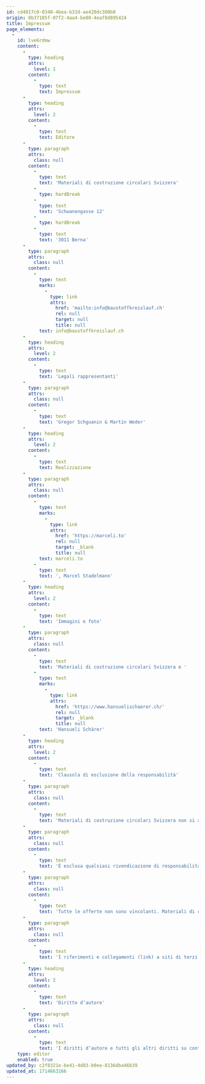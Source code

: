 ```yaml
---
id: cd4017c0-0340-4bea-b33d-ae420dc300b0
origin: 0b37185f-07f2-4aa4-be00-4eaf8d895424
title: Impressum
page_elements:
  -
    id: lve6rdmw
    content:
      -
        type: heading
        attrs:
          level: 1
        content:
          -
            type: text
            text: Impressum
      -
        type: heading
        attrs:
          level: 2
        content:
          -
            type: text
            text: Editore
      -
        type: paragraph
        attrs:
          class: null
        content:
          -
            type: text
            text: 'Materiali di costruzione circolari Svizzera'
          -
            type: hardBreak
          -
            type: text
            text: 'Schwanengasse 12'
          -
            type: hardBreak
          -
            type: text
            text: '3011 Berna'
      -
        type: paragraph
        attrs:
          class: null
        content:
          -
            type: text
            marks:
              -
                type: link
                attrs:
                  href: 'mailto:info@baustoffkreislauf.ch'
                  rel: null
                  target: null
                  title: null
            text: info@baustoffkreislauf.ch
      -
        type: heading
        attrs:
          level: 2
        content:
          -
            type: text
            text: 'Legali rappresentanti'
      -
        type: paragraph
        attrs:
          class: null
        content:
          -
            type: text
            text: 'Gregor Schguanin & Martin Weder'
      -
        type: heading
        attrs:
          level: 2
        content:
          -
            type: text
            text: Realizzazione
      -
        type: paragraph
        attrs:
          class: null
        content:
          -
            type: text
            marks:
              -
                type: link
                attrs:
                  href: 'https://marceli.to'
                  rel: null
                  target: _blank
                  title: null
            text: marceli.to
          -
            type: text
            text: ', Marcel Stadelmann'
      -
        type: heading
        attrs:
          level: 2
        content:
          -
            type: text
            text: 'Immagini e foto'
      -
        type: paragraph
        attrs:
          class: null
        content:
          -
            type: text
            text: 'Materiali di costruzione circolari Svizzera e '
          -
            type: text
            marks:
              -
                type: link
                attrs:
                  href: 'https://www.hansuelischaerer.ch/'
                  rel: null
                  target: _blank
                  title: null
            text: 'Hansueli Schärer'
      -
        type: heading
        attrs:
          level: 2
        content:
          -
            type: text
            text: 'Clausola di esclusione della responsabilità'
      -
        type: paragraph
        attrs:
          class: null
        content:
          -
            type: text
            text: 'Materiali di costruzione circolari Svizzera non si assume alcuna responsabilità per la correttezza, precisione, attualità, affidabilità e completezza delle informazioni.'
      -
        type: paragraph
        attrs:
          class: null
        content:
          -
            type: text
            text: 'È esclusa qualsiasi rivendicazione di responsabilità nei confronti di Materiali di costruzione circolari Svizzera per danni materiali o immateriali derivanti dall’accesso, dall’utilizzo o dal mancato utilizzo delle informazioni pubblicate, dall’uso improprio della connessione o da guasti tecnici.'
      -
        type: paragraph
        attrs:
          class: null
        content:
          -
            type: text
            text: 'Tutte le offerte non sono vincolanti. Materiali di costruzione circolari Svizzera si riserva espressamente il diritto di modificare, integrare e cancellare parti del sito o l’intera offerta senza preavviso, nonché di sospenderne temporaneamente o definitivamente la pubblicazione.'
      -
        type: paragraph
        attrs:
          class: null
        content:
          -
            type: text
            text: 'I riferimenti e collegamenti (link) a siti di terzi non rientrano nella nostra sfera di responsabilità. Si declina qualsiasi responsabilità per tali collegamenti esterni. L’accesso e l’utilizzo di tali siti avvengono a esclusivo rischio degli utenti.'
      -
        type: heading
        attrs:
          level: 2
        content:
          -
            type: text
            text: 'Diritto d’autore'
      -
        type: paragraph
        attrs:
          class: null
        content:
          -
            type: text
            text: 'I diritti d’autore e tutti gli altri diritti su contenuti, immagini, foto o altri file presenti su questo sito appartengono esclusivamente a Materiali di costruzione circolari Svizzera o ai titolari dei diritti specificamente indicati. La riproduzione di qualsivoglia elemento è consentita solo previa approvazione scritta da parte dei titolari del diritto d’autore.'
    type: editor
    enabled: true
updated_by: c2f8321e-be41-4d83-b9ee-8136dba46b39
updated_at: 1714663166
---
```


